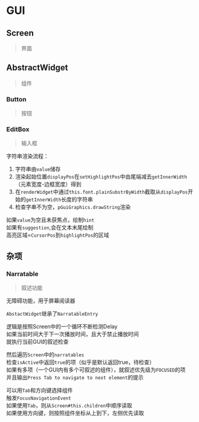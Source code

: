 ---
---

# GUI

## Screen

>界面

## AbstractWidget

>组件

### Button

>按钮

### EditBox

>输入框

字符串渲染流程：

1. 字符串由`value`储存
2. 渲染起始位置`displayPos`在`setHighlightPos`中由尾端减去`getInnerWidth`（元素宽度-边框宽度）得到
3. 在`renderWidget`中通过`this.font.plainSubstrByWidth`截取从`displayPos`开始的`getInnerWidth`长度的字符串
4. 检查字串不为空，`pGuiGraphics.drawString`渲染

如果`value`为空且未获焦点，绘制`hint`\
如果有`suggestion`,会在文本末尾绘制\
高亮区域=`CursorPos`到`highlightPos`的区域

## 杂项

### Narratable

>叙述功能

无障碍功能，用于屏幕阅读器

`AbstactWidget`继承了`NarratableEntry`

逻辑是按照Screen中的一个循环不断检测Delay\
如果当前时间大于下一次播放时间，且大于禁止播放时间\
就执行当前GUI的叙述检查

然后遍历`Screen`中的`narratables`\
检查`isActive`中返回`true`的项（似乎是默认返回true，待检查）\
如果有多项（一个GUI内有多个可叙述的组件），就叙述优先级为`FOCUSED`的项\
并且输出`Press Tab to navigate to next element`的提示

可以用`Tab`和方向键选择组件\
触发`FocusNavigationEvent`\
如果使用`Tab`，则从`Screen#this.children`中顺序读取\
如果使用方向键，则按照组件坐标从上到下，左侧优先读取
